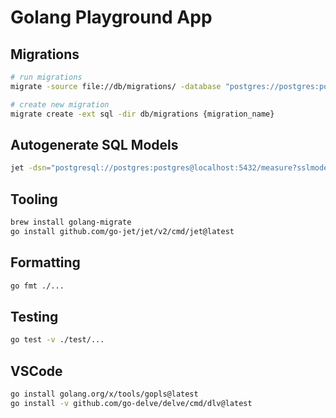 # Golang Playground App

## Migrations

```bash
# run migrations
migrate -source file://db/migrations/ -database "postgres://postgres:postgres@localhost:5432/measure?sslmode=disable" up

# create new migration
migrate create -ext sql -dir db/migrations {migration_name}
```

## Autogenerate SQL Models

```bash
jet -dsn="postgresql://postgres:postgres@localhost:5432/measure?sslmode=disable" -schema=public -path=./.gen
```

## Tooling

```bash
brew install golang-migrate
go install github.com/go-jet/jet/v2/cmd/jet@latest
```

## Formatting

```bash
go fmt ./...
```

## Testing

```bash
go test -v ./test/...
```

## VSCode
```bash
go install golang.org/x/tools/gopls@latest
go install -v github.com/go-delve/delve/cmd/dlv@latest
```
